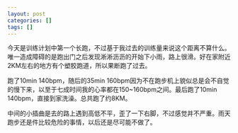 ```yaml
---
layout: post
categories: []
tags: []
---
```


今天是训练计划中第一个长跑，不过基于我过去的训练量来说这个距离不算什么。唯一造成障碍的是跑出门之后发现淅淅沥沥的开始下小雨，路上很滑。好在家附近2KM左右的地方有个塑胶跑道，所以果断跑了过去。

跑了10min 140bpm，随后的35min
160bpm因为不在跑步机上貌似总是会不自觉的慢下来，以至于七成时间我的心率都在150\~160bpm之间。最后跑了10min
140bpm，直接到家洗澡。总共跑了约8KM。

中间的小插曲是去的路上遇到高低不平，歪了一下右脚，不过感觉并不严重。雨天跑步还是件比较危险的事情，以后还是尽可能不做了。



